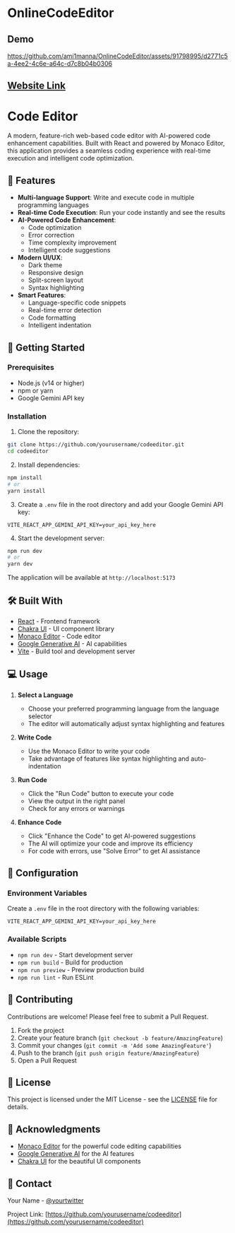 # OnlineCodeEditor

## Demo
https://github.com/ami1manna/OnlineCodeEditor/assets/91798995/d2771c5a-4ee2-4c6e-a64c-d7c8b04b0306


## [Website Link](https://codyter.netlify.app/)

# Code Editor

A modern, feature-rich web-based code editor with AI-powered code enhancement capabilities. Built with React and powered by Monaco Editor, this application provides a seamless coding experience with real-time execution and intelligent code optimization.

 
## 🌟 Features

- **Multi-language Support**: Write and execute code in multiple programming languages
- **Real-time Code Execution**: Run your code instantly and see the results
- **AI-Powered Code Enhancement**: 
  - Code optimization
  - Error correction
  - Time complexity improvement
  - Intelligent code suggestions
- **Modern UI/UX**:
  - Dark theme
  - Responsive design
  - Split-screen layout
  - Syntax highlighting
- **Smart Features**:
  - Language-specific code snippets
  - Real-time error detection
  - Code formatting
  - Intelligent indentation

## 🚀 Getting Started

### Prerequisites

- Node.js (v14 or higher)
- npm or yarn
- Google Gemini API key

### Installation

1. Clone the repository:
```bash
git clone https://github.com/yourusername/codeeditor.git
cd codeeditor
```

2. Install dependencies:
```bash
npm install
# or
yarn install
```

3. Create a `.env` file in the root directory and add your Google Gemini API key:
```env
VITE_REACT_APP_GEMINI_API_KEY=your_api_key_here
```

4. Start the development server:
```bash
npm run dev
# or
yarn dev
```

The application will be available at `http://localhost:5173`

## 🛠️ Built With

- [React](https://reactjs.org/) - Frontend framework
- [Chakra UI](https://chakra-ui.com/) - UI component library
- [Monaco Editor](https://microsoft.github.io/monaco-editor/) - Code editor
- [Google Generative AI](https://ai.google.dev/) - AI capabilities
- [Vite](https://vitejs.dev/) - Build tool and development server

## 💻 Usage

1. **Select a Language**
   - Choose your preferred programming language from the language selector
   - The editor will automatically adjust syntax highlighting and features

2. **Write Code**
   - Use the Monaco Editor to write your code
   - Take advantage of features like syntax highlighting and auto-indentation

3. **Run Code**
   - Click the "Run Code" button to execute your code
   - View the output in the right panel
   - Check for any errors or warnings

4. **Enhance Code**
   - Click "Enhance the Code" to get AI-powered suggestions
   - The AI will optimize your code and improve its efficiency
   - For code with errors, use "Solve Error" to get AI assistance

## 🔧 Configuration

### Environment Variables

Create a `.env` file in the root directory with the following variables:

```env
VITE_REACT_APP_GEMINI_API_KEY=your_api_key_here
```

### Available Scripts

- `npm run dev` - Start development server
- `npm run build` - Build for production
- `npm run preview` - Preview production build
- `npm run lint` - Run ESLint

## 🤝 Contributing

Contributions are welcome! Please feel free to submit a Pull Request.

1. Fork the project
2. Create your feature branch (`git checkout -b feature/AmazingFeature`)
3. Commit your changes (`git commit -m 'Add some AmazingFeature'`)
4. Push to the branch (`git push origin feature/AmazingFeature`)
5. Open a Pull Request

## 📝 License

This project is licensed under the MIT License - see the [LICENSE](LICENSE) file for details.

## 🙏 Acknowledgments

- [Monaco Editor](https://microsoft.github.io/monaco-editor/) for the powerful code editing capabilities
- [Google Generative AI](https://ai.google.dev/) for the AI features
- [Chakra UI](https://chakra-ui.com/) for the beautiful UI components

## 📧 Contact

Your Name - [@yourtwitter](https://twitter.com/yourtwitter)

Project Link: [https://github.com/yourusername/codeeditor](https://github.com/yourusername/codeeditor)
